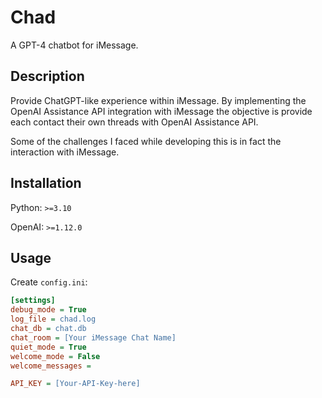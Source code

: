 # Chad
A GPT-4 chatbot for iMessage.

## Description
Provide ChatGPT-like experience within iMessage. 
By implementing the OpenAI Assistance API integration with iMessage the 
objective is provide each contact their own threads with OpenAI Assistance API.

Some of the challenges I faced while developing this is in fact the interaction 
with iMessage. 


## Installation
Python: `>=3.10`

OpenAI: `>=1.12.0`


## Usage

Create `config.ini`:
```ini
[settings]
debug_mode = True
log_file = chad.log
chat_db = chat.db
chat_room = [Your iMessage Chat Name]
quiet_mode = True
welcome_mode = False
welcome_messages = 

API_KEY = [Your-API-Key-here]
```
